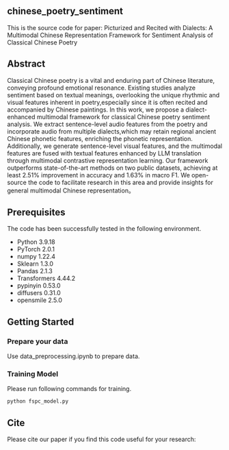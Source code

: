 ## chinese_poetry_sentiment
This is the source code for paper: Picturized and Recited with Dialects: A Multimodal Chinese Representation Framework for Sentiment Analysis of Classical Chinese Poetry
## Abstract
Classical Chinese poetry is a vital and enduring part of Chinese literature, conveying profound emotional resonance. Existing studies analyze sentiment based on textual meanings, overlooking the unique rhythmic and visual features inherent in poetry,especially since it is often recited and accompanied by Chinese paintings. In this work, we propose a dialect-enhanced multimodal framework for classical Chinese poetry sentiment analysis. We extract sentence-level audio features from the poetry and incorporate audio from multiple dialects,which may retain regional ancient Chinese phonetic features, enriching the phonetic representation. Additionally, we generate sentence-level visual features, and the multimodal features are fused with textual features enhanced by LLM translation through multimodal contrastive representation learning. Our framework outperforms state-of-the-art methods on two public datasets, achieving at least 2.51% improvement in accuracy and 1.63% in macro F1. We open-source the code to facilitate research in this area and provide insights for general multimodal Chinese representation。
## Prerequisites
The code has been successfully tested in the following environment.
 - Python 3.9.18
 - PyTorch 2.0.1
 - numpy 1.22.4
 - Sklearn 1.3.0
 - Pandas 2.1.3
 - Transformers 4.44.2
 - pypinyin 0.53.0
 - diffusers 0.31.0
 - opensmile 2.5.0
## Getting Started
### Prepare your data
Use data_preprocessing.ipynb to prepare data.
### Training Model
Please run following commands for training.
```python
python fspc_model.py
```
## Cite
Please cite our paper if you find this code useful for your research:
